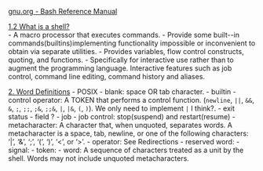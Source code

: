 [gnu.org - Bash Reference Manual](https://www.gnu.org/savannah-checkouts/gnu/bash/manual/bash.html)

[1.2 What is a shell?](https://www.gnu.org/savannah-checkouts/gnu/bash/manual/bash.html#What-is-a-shell_003f)  
	- A macro processor that executes commands.
	- Provide some built--in commands(builtins)implementing functionality impossible or inconvenient to obtain via separate utilities.
	- Provides variables, flow control constructs, quoting, and functions.
	- Specifically for interactive use rather than to augment the programming language. Interactive features such as job control, command line editing, command history and aliases.

[2. Word Definitions](https://www.gnu.org/savannah-checkouts/gnu/bash/manual/bash.html#Definitions)
	- POSIX
	- blank: space OR tab character.
	- builtin
	- control operator: A TOKEN that performs a control function. (`newline`, `||`, `&&`, `&`, `;`, `;;`, `;&`, `;;&`, `|`, `|&`, `(`, `)`). We only need to implement `|` I think?.
	- exit status
	- field ?
	- job
	- job control: stop(suspend) and restart(resume)
	- metacharacter: A character that, when unquoted, separates words. A metacharacter is a space, tab, newline, or one of the following characters: ‘|’, ‘&’, ‘;’, ‘(’, ‘)’, ‘<’, or ‘>’.
	- operator: See Redirections
	- reserved word: 
	- signal: 
	- token: 
	- word: A sequence of characters treated as a unit by the shell. Words may not include unquoted metacharacters.
